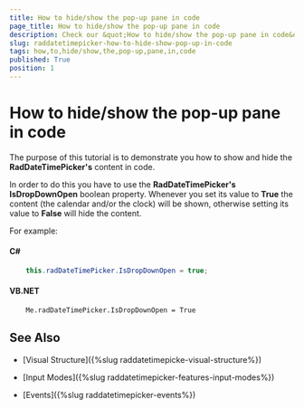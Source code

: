 ```yaml
---
title: How to hide/show the pop-up pane in code
page_title: How to hide/show the pop-up pane in code
description: Check our &quot;How to hide/show the pop-up pane in code&quot; documentation article for the RadDateTimePicker {{ site.framework_name }} control.
slug: raddatetimepicker-how-to-hide-show-pop-up-in-code
tags: how,to,hide/show,the,pop-up,pane,in,code
published: True
position: 1
---
```


# How to hide/show the pop-up pane in code

The purpose of this tutorial is to demonstrate you how to show and hide the __RadDateTimePicker's__ content in code. 

In order to do this you have to use the __RadDateTimePicker's IsDropDownOpen__ boolean property. Whenever you set its value to __True__ the content (the calendar and/or the clock) will be shown, otherwise setting its value to __False__ will hide the content. 

For example:

#### __C#__

```C#
	this.radDateTimePicker.IsDropDownOpen = true;
```



#### __VB.NET__

```VB.NET
	Me.radDateTimePicker.IsDropDownOpen = True
```

## See Also

 * [Visual Structure]({%slug raddatetimepicke-visual-structure%})

 * [Input Modes]({%slug raddatetimepicker-features-input-modes%})

 * [Events]({%slug raddatetimepicker-events%})
